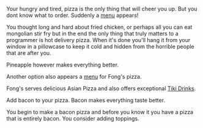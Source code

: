 Your hungry and tired, pizza is the only thing that will cheer you up.
But you dont know what to order.
Suddenly a [menu](https://www.pizzahut.com.au/) appears!

You thought long and hard about fried chicken, or perhaps all you can eat
mongolian stir fry but in the end the only thing that truly matters to a
programmer is hot delivery pizza. When it's done you'll hang it from your window
in a pillowcase to keep it cold and hidden from the horrible people that are
after you.

Pineapple however makes everything better.

Another option also appears a [menu](http://fongspizza.com/) for Fong's pizza.

Fong's serves delicious Asian Pizza and also offers exceptional
[Tiki Drinks](http://liquor.com/slideshows/10-tiki-cocktails-to-kick-off-summer/).

Add bacon to your pizza. Bacon makes everything taste better.

You begin to make a bacon pizza and before you know it you have a pizza that is entirely bacon. You consider adding toppings.